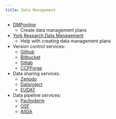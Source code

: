 ```yaml
---
title: Data Management
---
```


- [DMPonline](https://dmponline.dcc.ac.uk/)
    - Create data management plans
- [York Research Data
  Management](https://www.york.ac.uk/library/info-for/researchers/data/)
    - Help with creating data management plans
- Version control services:
    - [Github](https://github.com)
    - [Bitbucket](https://bitbucket.com)
    - [Gitlab](https://gitlab.com)
    - [CCPForge](https://ccpforge.cse.rl.ac.uk/gf/)
- Data sharing services:
    - [Zenodo](https://zenodo.org/)
    - [Datproject](https://datproject.org/)
    - [EUDAT](https://www.eudat.eu/)
- Data pipeline services:
    - [Pachyderm](http://www.pachyderm.io/)
    - [OSF](https://osf.io/)
    - [AIIDA](http://www.aiida.net/)
